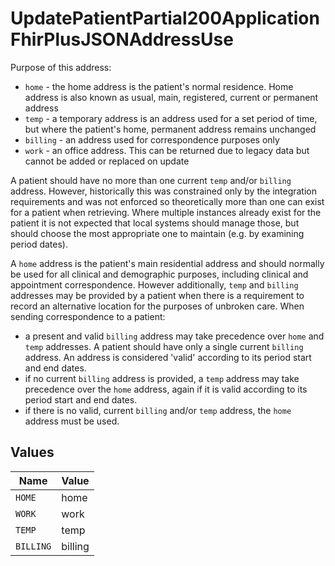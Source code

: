 # UpdatePatientPartial200ApplicationFhirPlusJSONAddressUse

Purpose of this address:
  * `home` - the home address is the patient's normal residence. Home address is also known as usual, main, registered, current or permanent address
  * `temp` - a temporary address is an address used for a set period of time, but where the patient's home, permanent address remains unchanged
  * `billing` - an address used for correspondence purposes only
  * `work` - an office address. This can be returned due to legacy data but cannot be added or replaced on update

  A patient should have no more than one current `temp` and/or `billing` address.
  However, historically this was constrained only by the integration requirements and was not enforced so theoretically more than one can exist for a patient when retrieving.
  Where multiple instances already exist for the patient it is not expected that local systems should manage those, but should choose the most appropriate one to maintain (e.g. by examining period dates).

  A `home` address is the patient's main residential address and should normally be used for all clinical and demographic purposes, including clinical and appointment correspondence.
  However additionally, `temp` and `billing` addresses may be provided by a patient when there is a requirement to record an alternative location for the purposes of unbroken care.
  When sending correspondence to a patient:
  *	a present and valid `billing` address may take precedence over `home` and `temp` addresses. A patient should have only a single current `billing` address. An address is considered 'valid' according to its period start and end dates.
  *	if no current `billing` address is provided, a `temp` address may take precedence over the `home` address, again if it is valid according to its period start and end dates.
  * if there is no valid, current `billing` and/or `temp` address, the `home` address must be used.



## Values

| Name      | Value     |
| --------- | --------- |
| `HOME`    | home      |
| `WORK`    | work      |
| `TEMP`    | temp      |
| `BILLING` | billing   |